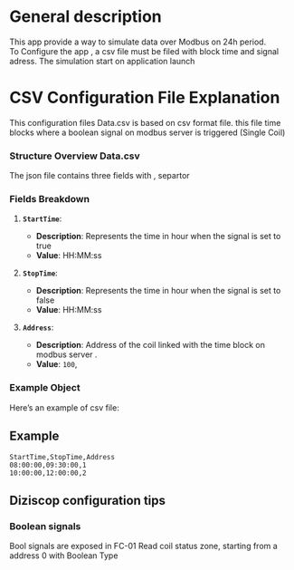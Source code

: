 # General description
This app provide a way to simulate data over Modbus on 24h period.  
To Configure the app , a csv file must be filed with block time and signal adress.
The simulation start on application launch

# CSV Configuration File Explanation

This configuration files Data.csv is based on csv format file. this file time blocks where a boolean signal on modbus server is triggered (Single Coil)

### Structure Overview Data.csv

The json file contains three fields with , separtor 

### Fields Breakdown

1. **`StartTime`**:

   - **Description**: Represents the time in hour when the signal is set to true
   - **Value**: HH:MM:ss

1. **`StopTime`**:

   - **Description**: Represents the time in hour when the signal is set to false
   - **Value**: HH:MM:ss

3. **`Address`**:

   - **Description**: Address of the coil linked with the time block on modbus server .
   - **Value**: `100`, 

### Example Object

Here’s an example of csv file:

## Example

```csv
StartTime,StopTime,Address
08:00:00,09:30:00,1
10:00:00,12:00:00,2
```

## Diziscop configuration tips

### Boolean signals

Bool signals are exposed in FC-01 Read coil status zone, starting from a address 0 with Boolean Type
